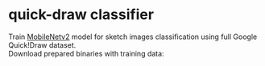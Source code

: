 # quick-draw classifier
Train [MobileNetv2](https://arxiv.org/pdf/1801.04381.pdf) model for sketch images classification using full Google Quick!Draw dataset.  
Download prepared binaries with training data:
